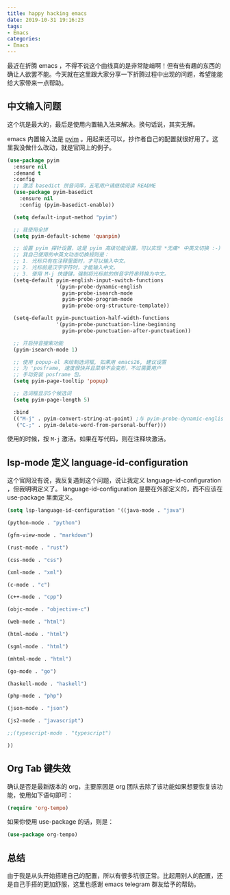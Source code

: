 ```yaml
---
title: happy hacking emacs
date: 2019-10-31 19:16:23
tags:
- Emacs
categories:
- Emacs
---
```


最近在折腾 emacs ，不得不说这个曲线真的是非常陡峭啊！但有些有趣的东西的确让人欲罢不能。今天就在这里跟大家分享一下折腾过程中出现的问题，希望能能给大家带来一点帮助。

<!--more-->

## 中文输入问题

这个坑是最大的，最后是使用内置输入法来解决。换句话说，其实无解。

emacs 内置输入法是 [pyim](https://github.com/tumashu/pyim) 。用起来还可以，抄作者自己的配置就很好用了。这里我没做什么改动，就是官网上的例子。

``` lisp
(use-package pyim
  :ensure nil
  :demand t
  :config
  ;; 激活 basedict 拼音词库，五笔用户请继续阅读 README
  (use-package pyim-basedict
    :ensure nil
    :config (pyim-basedict-enable))

  (setq default-input-method "pyim")

  ;; 我使用全拼
  (setq pyim-default-scheme 'quanpin)

  ;; 设置 pyim 探针设置，这是 pyim 高级功能设置，可以实现 *无痛* 中英文切换 :-)
  ;; 我自己使用的中英文动态切换规则是：
  ;; 1. 光标只有在注释里面时，才可以输入中文。
  ;; 2. 光标前是汉字字符时，才能输入中文。
  ;; 3. 使用 M-j 快捷键，强制将光标前的拼音字符串转换为中文。
  (setq-default pyim-english-input-switch-functions
                '(pyim-probe-dynamic-english
                  pyim-probe-isearch-mode
                  pyim-probe-program-mode
                  pyim-probe-org-structure-template))

  (setq-default pyim-punctuation-half-width-functions
                '(pyim-probe-punctuation-line-beginning
                  pyim-probe-punctuation-after-punctuation))

  ;; 开启拼音搜索功能
  (pyim-isearch-mode 1)

  ;; 使用 popup-el 来绘制选词框, 如果用 emacs26, 建议设置
  ;; 为 'posframe, 速度很快并且菜单不会变形，不过需要用户
  ;; 手动安装 posframe 包。
  (setq pyim-page-tooltip 'popup)

  ;; 选词框显示5个候选词
  (setq pyim-page-length 5)

  :bind
  (("M-j" . pyim-convert-string-at-point) ;与 pyim-probe-dynamic-english 配合
   ("C-;" . pyim-delete-word-from-personal-buffer)))
```
使用的时候，按 `M-j` 激活。如果在写代码，则在注释块激活。

## lsp-mode 定义 language-id-configuration

这个官网没有说，我反复遇到这个问题，说让我定义 language-id-configuration ，但我明明定义了。
language-id-configuration 是要在外部定义的，而不应该在 use-package 里面定义。

``` lisp
(setq lsp-language-id-configuration '((java-mode . "java")

(python-mode . "python")

(gfm-view-mode . "markdown")

(rust-mode . "rust")

(css-mode . "css")

(xml-mode . "xml")

(c-mode . "c")

(c++-mode . "cpp")

(objc-mode . "objective-c")

(web-mode . "html")

(html-mode . "html")

(sgml-mode . "html")

(mhtml-mode . "html")

(go-mode . "go")

(haskell-mode . "haskell")

(php-mode . "php")

(json-mode . "json")

(js2-mode . "javascript")

;;(typescript-mode . "typescript")

))
```

## Org Tab 键失效

确认是否是最新版本的 org，主要原因是 org 团队去除了该功能如果想要恢复该功能，使用如下语句即可：
``` lisp
(require 'org-tempo) 
```
如果你使用 use-package 的话，则是：
``` lisp
(use-package org-tempo)
```

## 总结

由于我是从头开始搭建自己的配置，所以有很多坑很正常。比起用别人的配置，还是自己手搭的更加舒服，这里也感谢 emacs telegram 群友给予的帮助。
